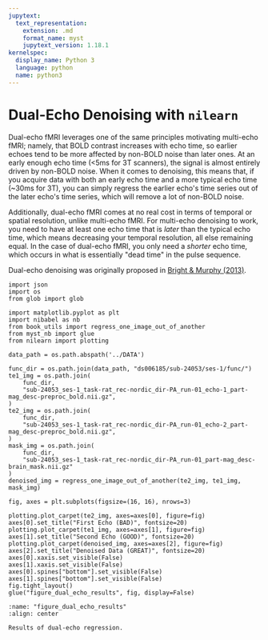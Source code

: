 ```yaml
---
jupytext:
  text_representation:
    extension: .md
    format_name: myst
    jupytext_version: 1.18.1
kernelspec:
  display_name: Python 3
  language: python
  name: python3
---
```


# Dual-Echo Denoising with `nilearn`

Dual-echo fMRI leverages one of the same principles motivating multi-echo fMRI;
namely, that BOLD contrast increases with echo time, so earlier echoes tend to be more affected by non-BOLD noise than later ones.
At an early enough echo time (<5ms for 3T scanners), the signal is almost entirely driven by non-BOLD noise.
When it comes to denoising, this means that, if you acquire data with both an early echo time and a more typical echo time (~30ms for 3T),
you can simply regress the earlier echo's time series out of the later echo's time series, which will remove a lot of non-BOLD noise.

Additionally, dual-echo fMRI comes at no real cost in terms of temporal or spatial resolution, unlike multi-echo fMRI.
For multi-echo denoising to work, you need to have at least one echo time that is _later_ than the typical echo time,
which means decreasing your temporal resolution, all else remaining equal. In the case of dual-echo fMRI,
you only need a _shorter_ echo time, which occurs in what is essentially "dead time" in the pulse sequence.

Dual-echo denoising was originally proposed in [Bright & Murphy (2013)](https://dx.doi.org/10.1016%2Fj.neuroimage.2012.09.043).


```{code-cell} ipython3
import json
import os
from glob import glob

import matplotlib.pyplot as plt
import nibabel as nb
from book_utils import regress_one_image_out_of_another
from myst_nb import glue
from nilearn import plotting

data_path = os.path.abspath('../DATA')
```

```{code-cell} ipython3
func_dir = os.path.join(data_path, "ds006185/sub-24053/ses-1/func/")
te1_img = os.path.join(
    func_dir,
    "sub-24053_ses-1_task-rat_rec-nordic_dir-PA_run-01_echo-1_part-mag_desc-preproc_bold.nii.gz",
)
te2_img = os.path.join(
    func_dir,
    "sub-24053_ses-1_task-rat_rec-nordic_dir-PA_run-01_echo-2_part-mag_desc-preproc_bold.nii.gz",
)
mask_img = os.path.join(
    func_dir,
    "sub-24053_ses-1_task-rat_rec-nordic_dir-PA_run-01_part-mag_desc-brain_mask.nii.gz"
)
denoised_img = regress_one_image_out_of_another(te2_img, te1_img, mask_img)
```

```{code-cell} ipython3
fig, axes = plt.subplots(figsize=(16, 16), nrows=3)

plotting.plot_carpet(te2_img, axes=axes[0], figure=fig)
axes[0].set_title("First Echo (BAD)", fontsize=20)
plotting.plot_carpet(te1_img, axes=axes[1], figure=fig)
axes[1].set_title("Second Echo (GOOD)", fontsize=20)
plotting.plot_carpet(denoised_img, axes=axes[2], figure=fig)
axes[2].set_title("Denoised Data (GREAT)", fontsize=20)
axes[0].xaxis.set_visible(False)
axes[1].xaxis.set_visible(False)
axes[0].spines["bottom"].set_visible(False)
axes[1].spines["bottom"].set_visible(False)
fig.tight_layout()
glue("figure_dual_echo_results", fig, display=False)
```

```{glue:figure} figure_dual_echo_results
:name: "figure_dual_echo_results"
:align: center

Results of dual-echo regression.
```

